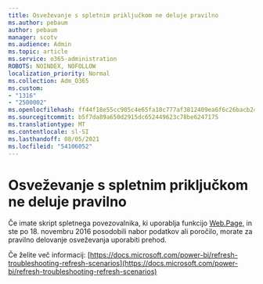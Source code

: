 ```yaml
---
title: Osveževanje s spletnim priključkom ne deluje pravilno
ms.author: pebaum
author: pebaum
manager: scotv
ms.audience: Admin
ms.topic: article
ms.service: o365-administration
ROBOTS: NOINDEX, NOFOLLOW
localization_priority: Normal
ms.collection: Adm_O365
ms.custom:
- "1316"
- "2500002"
ms.openlocfilehash: ff44f18e55cc905c4e65fa18c777af3812409ea6f6c26bacb24a7758c2749b5a
ms.sourcegitcommit: b5f7da89a650d2915dc652449623c78be6247175
ms.translationtype: MT
ms.contentlocale: sl-SI
ms.lasthandoff: 08/05/2021
ms.locfileid: "54106052"
---
```

# <a name="refresh-using-web-connector-doesnt-work-properly"></a>Osveževanje s spletnim priključkom ne deluje pravilno

Če imate skript spletnega povezovalnika, ki uporablja funkcijo [Web.Page,](https://msdn.microsoft.com/library/mt260924.aspx) in ste po 18. novembru 2016 posodobili nabor podatkov ali poročilo, morate za pravilno delovanje osveževanja uporabiti prehod.

Če želite več informacij: [https://docs.microsoft.com/power-bi/refresh-troubleshooting-refresh-scenarios](https://docs.microsoft.com/power-bi/refresh-troubleshooting-refresh-scenarios)
